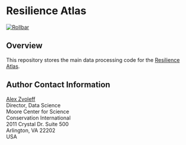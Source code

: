 # Resilience Atlas

[![Rollbar](https://d26gfdfi90p7cf.cloudfront.net/rollbar-badge.144534.o.png)](https://rollbar.com)

## Overview

This repository stores the main data processing code for the
[Resilience Atlas](http://www.resilienceatlas.org).

## Author Contact Information

[Alex Zvoleff](mailto:azvoleff@conservation.org)  
Director, Data Science  
Moore Center for Science  
Conservation International  
2011 Crystal Dr. Suite 500  
Arlington, VA 22202  
USA
